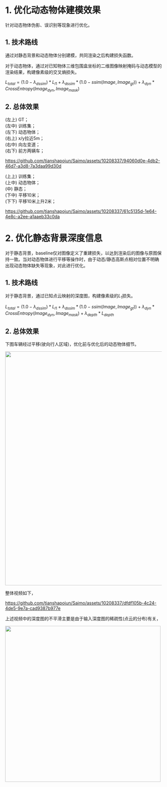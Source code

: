 
# 1. 优化动态物体建模效果
针对动态物体伪影、误识别等现象进行优化。
## 1. 技术路线
通过对静态背景和动态物体分别建模，共同渲染之后构建损失函数。

对于动态物体，通过对已知物体三维包围盒坐标的二维图像映射掩码与动态模型的渲染结果，构建像素级的交叉熵损失。

$L_{total} = (1.0 - \lambda_{dssim}) * L_{l1} + \lambda_{dssim} * (1.0 - ssim(Image, Image_{gt})) + \lambda_{dyn} * CrossEntropy(Image_{dyn},Image_{mask})$

## 2. 总体效果

(左上) GT；           
(左中) 训练集；         
(左下) 动态物体；       
(右上) x/y拉近5m；  
(右中) 向左变道；  
(右下) 前方两辆车；  

https://github.com/tianshapojun/Saimo/assets/10208337/94060d0e-4db2-46d7-a3d8-7a3daa99d30d

(上上) 训练集；  
(上中) 动态物体；   
(中) 静态；  
(下中) 平移10米；  
(下下) 平移10米上升2米；  

https://github.com/tianshapojun/Saimo/assets/10208337/61c5135d-1e64-4e8c-a2ee-a1aaeb33c0da

# 2. 优化静态背景深度信息
对于静态背景，baseline仅对图像定义了重建损失，以达到渲染后的图像与原图保持一致。当对动态物体进行平移等操作时，由于动态/静态高斯点相对位置不明确出现动态物体缺失等现象，对此进行优化。

## 1. 技术路线
对于静态背景，通过已知点云映射的深度图，构建像素级的$L_1$损失。

$L_{total} = (1.0 - \lambda_{dssim}) * L_{l1} + \lambda_{dssim} * (1.0 - ssim(Image, Image_{gt})) + \lambda_{dyn} * CrossEntropy(Image_{dyn},Image_{mask}) + \lambda_{depth} * L_{depth}$

## 2. 总体效果
下图车辆经过平移(驶向行人区域)，优化前与优化后的动态物体细节。

<img src="https://github.com/tianshapojun/Saimo/assets/10208337/0b52d582-47d8-4e7a-b7c2-2d70008a7dfb" width="750px">

整体视频如下，

https://github.com/tianshapojun/Saimo/assets/10208337/dfdf105b-4c24-4de5-9e7a-cad9387b977e

上述视频中的深度图的不平滑主要是由于输入深度图的稀疏性(点云的分布)有关，

<img src="https://github.com/tianshapojun/Saimo/assets/10208337/4441011d-9307-452a-b53a-59a74538e578" width="500px">


